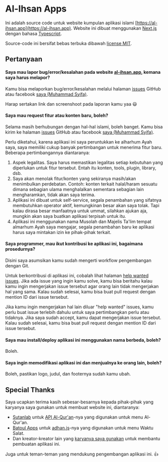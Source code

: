 Al-Ihsan Apps
=============

Ini adalah source code untuk website kumpulan aplikasi islami [https://al-ihsan.app](https://al-ihsan.app).
Website ini dibuat menggunakan [Next.js](https://nextjs.org) dengan bahasa [Typescript](https://www.typescriptlang.org/).

Source-code ini bersifat bebas terbuka dibawah [license MIT](https://github.com/emsifa/al-ihsan.app/blob/main/LICENSE).

## Pertanyaan

#### Saya mau lapor bug/error/kesalahan pada website [al-ihsan.app](https://al-ihsan.app), kemana saya harus melapor?

Kamu bisa melaporkan bug/error/kesalahan melalui halaman [issues](https://github.com/emsifa/al-ihsan.app) GitHub atau facebook [saya (Muhammad Syifa)](https://fb.me/emsifa).

Harap sertakan link dan screenshoot pada laporan kamu yaa 😃

#### Saya mau request fitur atau konten baru, boleh?

Selama masih berhubungan dengan hal-hal islami, boleh banget. Kamu bisa kirim ke halaman [issues](https://github.com/emsifa/al-ihsan.app) GitHub atau facebook [saya (Muhammad Syifa)](https://fb.me/emsifa).

Perlu diketahui, karena aplikasi ini saya peruntukkan ke alharhum Ayah saya, saya memiliki cukup banyak pertimbangan untuk menerima fitur baru. Beberapa pertimbangannya diantaranya:

1. Aspek legalitas. Saya harus memastikan legalitas setiap kebutuhan yang diperlukan untuk fitur tersebut. Entah itu konten, tools, plugin, library, dsb.
2. Saya akan menolak fitur/konten yang sekiranya masih/akan menimbulkan perdebatan. Contoh: konten terkait halal/haram sesuatu dimana sebagian ulama menghalalkan sementara sebagian lain mengharamkan, tidak akan saya terima.
3. Aplikasi ini dibuat untuk self-service, segala penambahan yang sifatnya membutuhkan operator aktif, kemungkinan besar akan saya tolak. Tapi kalau dirasa besar manfaatnya untuk ummat, silahkan ajukan aja, mungkin akan saya buatkan aplikasi terpisah untuk itu.
4. Aplikasi ini menggunakan nama Musolah dan Majelis Ta'lim tempat almarhum Ayah saya mengajar, segala penambahan baru ke aplikasi harus saya mintakan izin ke pihak-pihak terkait.

#### Saya programmer, mau ikut kontribusi ke aplikasi ini, bagaimana prosedurnya?

Disini saya asumsikan kamu sudah mengerti workflow pengembangan dengan Git.

Untuk berkontribusi di aplikasi ini, cobalah lihat halaman [help wanted issues](https://github.com/emsifa/al-ihsan.app/issues?q=is%3Aissue+is%3Aopen+label%3A%22help+wanted%22). Jika ada issue yang ingin kamu solve, kamu bisa beritahu kalau kamu ingin mengerjakan issue tersebut agar orang lain tidak mengerjakan hal yang sama. Kalau sudah selesai, kamu bisa buat pull request dengan mention ID dari issue tersebut.

Jika kamu ingin mengerjakan hal lain diluar "help wanted" issues, kamu perlu buat issue terlebih dahulu untuk saya pertimbangkan perlu atau tidaknya. Jika saya sudah accept, kamu dapat mengerjakan issue tersebut. Kalau sudah selesai, kamu bisa buat pull request dengan mention ID dari issue tersebut.

#### Saya mau install/deploy aplikasi ini menggunakan nama berbeda, boleh?

Boleh.

#### Saya ingin memodifikasi aplikasi ini dan menjualnya ke orang lain, boleh?

Boleh, pastikan logo, judul, dan footernya sudah kamu ubah.

## Special Thanks

Saya ucapkan terima kasih sebesar-besarnya kepada pihak-pihak yang karyanya saya gunakan untuk membuat website ini, diantaranya:

* [Sutanlab](https://github.com/sutanlab) untuk [API Al-Qur'an](https://github.com/sutanlab/quran-api)-nya yang digunakan untuk menu Al-Qur'an.
* [Batoul Apps](https://github.com/batoulapps) untuk [adhan.js](https://github.com/batoulapps/adhan-js)-nya yang digunakan untuk menu Waktu Salat.
* Dan kreator-kreator lain yang [karyanya saya gunakan](https://github.com/emsifa/al-ihsan.app/blob/main/package.json) untuk membantu pembuatan aplikasi ini.

Juga untuk teman-teman yang mendukung pengembangan aplikasi ini. 👍